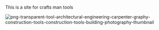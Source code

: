 This is a site for crafts man tools

![png-transparent-tool-architectural-engineering-carpenter-graphy-construction-tools-construction-tools-building-photography-thumbnail](https://github.com/1772hojaz/alu-web-development/assets/97475818/31233396-2ead-4e57-841e-6341388bb14f)
